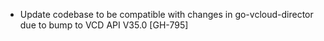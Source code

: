 * Update codebase to be compatible with changes in go-vcloud-director due to bump to VCD API V35.0 [GH-795]